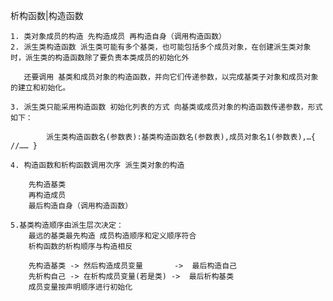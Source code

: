 析构函数|构造函数

    1. 类对象成员的构造 先构造成员 再构造自身（调用构造函数） 
    2. 派生类构造函数 派生类可能有多个基类，也可能包括多个成员对象，在创建派生类对象时，派生类的构造函数除了要负责本类成员的初始化外

       还要调用 基类和成员对象的构造函数，并向它们传递参数，以完成基类子对象和成员对象的建立和初始化。

    3. 派生类只能采用构造函数 初始化列表的方式 向基类或成员对象的构造函数传递参数，形式如下：

            派生类构造函数名(参数表):基类构造函数名(参数表),成员对象名1(参数表),…{ //…… }

    4. 构造函数和析构函数调用次序 派生类对象的构造

        先构造基类
        再构造成员
        最后构造自身（调用构造函数）
    
    5.基类构造顺序由派生层次决定：
        最远的基类最先构造 成员构造顺序和定义顺序符合 
        析构函数的析构顺序与构造相反

        先构造基类 -> 然后构造成员变量       ->  最后构造自己
        先析构自己 -> 在析构成员变量(若是类) ->  最后析构基类
        成员变量按声明顺序进行初始化